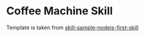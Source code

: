 # Coffee Machine Skill 

Template is taken from [skill-sample-nodejs-first-skill](https://github.com/alexa-samples/skill-sample-nodejs-first-skill/tree/master)
